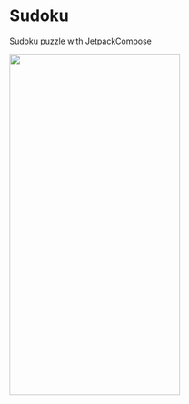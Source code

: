 # Sudoku
Sudoku puzzle with JetpackCompose

<img src="https://user-images.githubusercontent.com/10692245/209812924-7a9f06b8-8e93-4f80-80b7-439f02cac2e3.gif" width="300" height="600"/>
